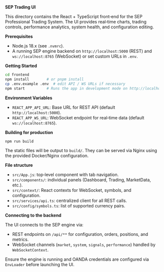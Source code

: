 **SEP Trading UI**

This directory contains the React + TypeScript front‑end for the SEP Professional Trading System. The UI provides real‑time charts, trading controls, performance analytics, system health, and configuration editing.

**Prerequisites**

* Node.js 18.x (see `.nvmrc`).
* A running SEP engine backend on `http://localhost:5000` (REST) and `ws://localhost:8765` (WebSocket) or set custom URLs in `.env`.

**Getting Started**

```bash
cd frontend
npm install        # or pnpm install
cp .env.example .env  # edit API / WS URLs if necessary
npm start          # Runs the app in development mode on http://localhost:3000
```

**Environment Variables**

* `REACT_APP_API_URL`: Base URL for REST API (default `http://localhost:5000`).
* `REACT_APP_WS_URL`: WebSocket endpoint for real‑time data (default `ws://localhost:8765`).

**Building for production**

```bash
npm run build
```

The static files will be output to `build/`. They can be served via Nginx using the provided Docker/Nginx configuration.

**File structure**

* `src/App.js`: top‑level component with tab navigation.
* `src/components/`: individual panels (Dashboard, Trading, MarketData, etc.).
* `src/context/`: React contexts for WebSocket, symbols, and configuration.
* `src/services/api.ts`: centralized client for all REST calls.
* `src/config/symbols.ts`: list of supported currency pairs.

**Connecting to the backend**

The UI connects to the SEP engine via:

* REST endpoints on `/api/**` for configuration, orders, positions, and metrics.
* WebSocket channels (`market`, `system`, `signals`, `performance`) handled by `WebSocketContext`.

Ensure the engine is running and OANDA credentials are configured via `EnvLoader` before launching the UI.